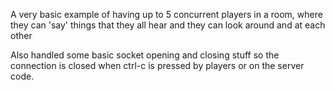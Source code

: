 A very basic example of having up to 5 concurrent players 
in a room, where they can 'say' things that they all hear
and they can look around and at each other

Also handled some basic socket opening and closing stuff so the connection is closed when ctrl-c is pressed by players or on the server code.